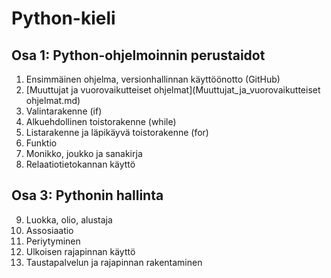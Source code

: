 # Python-kieli

## Osa 1: Python-ohjelmoinnin perustaidot
1. Ensimmäinen ohjelma, versionhallinnan käyttöönotto (GitHub)
2. [Muuttujat ja vuorovaikutteiset ohjelmat](Muuttujat_ja_vuorovaikutteiset ohjelmat.md)
3. Valintarakenne (if)
4. Alkuehdollinen toistorakenne (while)
5. Listarakenne ja läpikäyvä toistorakenne (for)
6. Funktio
7. Monikko, joukko ja sanakirja
8. Relaatiotietokannan käyttö

## Osa 3: Pythonin hallinta
9. Luokka, olio, alustaja
10. Assosiaatio
11. Periytyminen
12. Ulkoisen rajapinnan käyttö
13. Taustapalvelun ja rajapinnan rakentaminen
